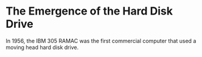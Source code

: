 # The Emergence of the Hard Disk Drive 

In 1956, the IBM 305 RAMAC was the first commercial computer that used a moving head hard disk drive.